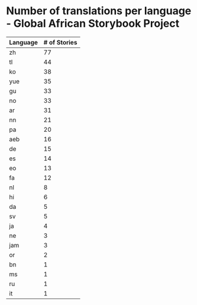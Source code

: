 # Number of translations per language - Global African Storybook Project

Language | # of Stories
-------- | ------------
zh | 77
tl | 44
ko | 38
yue | 35
gu | 33
no | 33
ar | 31
nn | 21
pa | 20
aeb | 16
de | 15
es | 14
eo | 13
fa | 12
nl | 8
hi | 6
da | 5
sv | 5
ja | 4
ne | 3
jam | 3
or | 2
bn | 1
ms | 1
ru | 1
it | 1
